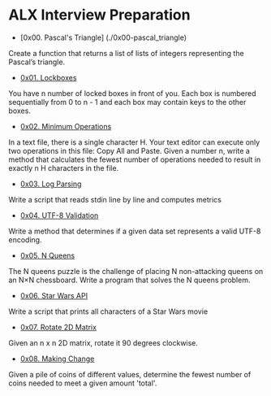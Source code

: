 # ALX Interview Preparation

- [0x00. Pascal's Triangle] (./0x00-pascal_triangle)

Create a function that returns a list of lists of integers representing the Pascal’s triangle.

- [0x01. Lockboxes](./0x01-lockboxes)

You have n number of locked boxes in front of you. Each box is numbered sequentially from 0 to n - 1 and each box may contain keys to the other boxes.

- [0x02. Minimum Operations](./0x02-minimum_operations)

In a text file, there is a single character H. Your text editor can execute only two operations in this file: Copy All and Paste. Given a number n, write a method that calculates the fewest number of operations needed to result in exactly n H characters in the file.

- [0x03. Log Parsing](./0x03-log_parsing)

Write a script that reads stdin line by line and computes metrics

- [0x04. UTF-8 Validation](./0x04-utf8_validation)

Write a method that determines if a given data set represents a valid UTF-8 encoding.

- [0x05. N Queens](./0x05-nqueens)

The N queens puzzle is the challenge of placing N non-attacking queens on an N×N chessboard. Write a program that solves the N queens problem.

- [0x06. Star Wars API](./0x06-starwars_api)

Write a script that prints all characters of a Star Wars movie

- [0x07. Rotate 2D Matrix](./0x07-rotate_2d_matrix)

Given an n x n 2D matrix, rotate it 90 degrees clockwise.

- [0x08. Making Change](./0x08-making_change)

Given a pile of coins of different values, determine the fewest number of coins needed to meet a given amount 'total'.
